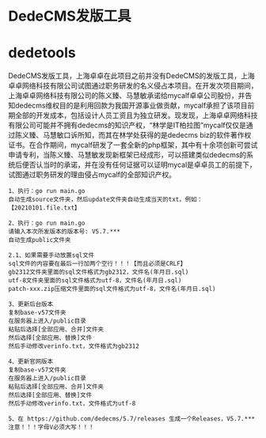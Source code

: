 # DedeCMS发版工具
# dedetools
DedeCMS发版工具，上海卓卓在此项目之前并没有DedeCMS的发版工具，上海卓卓网络科技有限公司试图通过职务研发的名义侵占本项目。在开发次项目期间，上海卓卓网络科技有限公司的陈义臻、马慧敏承诺给mycalf卓卓公司股份，并告知dedecms维权目的是利用回款为我国开源事业做贡献，mycalf承担了该项目前期全部的开发成本，包括设计人员工资且为独立研发。现发现，上海卓卓网络科技有限公司可能并不拥有dedecms的知识产权，“林学是IT柏拉图”mycalf仅仅是通过陈义臻、马慧敏口诉所知，而其在林学处获得的是dedecms biz的软件著作权证书。在合作期间，mycalf研发了一套全新的php框架，其中有十余项创新可尝试申请专利，当陈义臻、马慧敏发现新框架已经成形，可以搭建类似dedecms的系统后便否认当时的承诺，并在没有任何证据可以证明mycal是卓卓员工的前提下，试图通过职务研发的理由侵占mycalf的全部知识产权。

```
1、执行：go run main.go
自动生成source文件夹，然后update文件夹自动生成当天的txt。例如：【20210101.file.txt】

2、执行：go run main.go
请输入本次所发版本的版本号: V5.7.***
自动生成public文件夹

2.1、如果需要手动放置sql文件
sql文件的内容要在最后一行加两个空行！！！【而且必须是CRLF】
gb2312文件夹里面的sql文件格式为gb2312，文件名(年月日.sql)
utf-8文件夹里面的sql文件格式为utf-8，文件名(年月日.sql)
patch-xxx.zip压缩文件里面的sql文件格式为utf-8，文件名(年月日.sql)

3、更新后台版本
复制base-v57文件夹
在服务器上进入/public目录
粘贴后选择[全部应用、合并]文件夹
然后选择[全部应用、替换]文件
然后手动修改verinfo.txt，文件格式为gb2312

4、更新官网版本
复制base-v57文件夹
在服务器上进入/public目录
粘贴后选择[全部应用、合并]文件夹
然后选择[全部应用、替换]文件
然后手动修改verinfo.txt，文件格式为utf-8

5、在 https://github.com/dedecms/5.7/releases 生成一个Releases，V5.7.***
注意！！！字母V必须大写！！！
```
